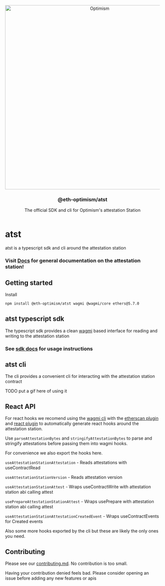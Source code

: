 <div align="center">
  <br />
  <br />
  <a href="https://optimism.io"><img alt="Optimism" src="https://raw.githubusercontent.com/ethereum-optimism/brand-kit/main/assets/svg/OPTIMISM-R.svg" width=600></a>
  <br />
  <h3>@eth-optimism/atst</h3> The official SDK and cli for Optimism's attestation Station
  <br />
</div>

<p align="center">

<p>
<a href="https://www.npmjs.com/package/@eth-optimism/atst" target="\_parent">
<img alt="" src="https://img.shields.io/npm/dm/@eth-optimism/atst.svg" />
</a>

# atst

atst is a typescript sdk and cli around the attestation station

### Visit [Docs](https://community.optimism.io/docs/governance/attestation-station/) for general documentation on the attestation station!

## Getting started

Install

```bash
npm install @eth-optimism/atst wagmi @wagmi/core ethers@5.7.0
```

## atst typescript sdk

The typescript sdk provides a clean [wagmi](https://wagmi.sh/) based interface for reading and writing to the attestation station

### See [sdk docs](https://github.com/ethereum-optimism/optimism/blob/develop/packages/atst/docs/sdk.md) for usage instructions

## atst cli

The cli provides a convenient cli for interacting with the attestation station contract

TODO put a gif here of using it

## React API

For react hooks we recomend using the [wagmi cli](https://wagmi.sh/cli/getting-started) with the [etherscan plugin](https://wagmi.sh/cli/plugins/etherscan) and [react plugin](https://wagmi.sh/cli/plugins/react) to automatically generate react hooks around the attestation station.

Use `parseAttestationBytes` and `stringifyAttestationBytes` to parse and stringify attestations before passing them into wagmi hooks.

For convenience we also export the hooks here.

`useAttestationStationAttestation` - Reads attestations with useContractRead

`useAttestationStationVersion` - Reads attestation version

`useAttestationStationAttest` - Wraps useContractWrite with attestation station abi calling attest

`usePrepareAttestationStationAttest` - Wraps usePrepare with attestation station abi calling attest

`useAttestationStationAttestationCreatedEvent` - Wraps useContractEvents for Created events

Also some more hooks exported by the cli but these are likely the only ones you need.

## Contributing

Please see our [contributing.md](docs/contributing.md). No contribution is too small.

Having your contribution denied feels bad. Please consider opening an issue before adding any new features or apis
